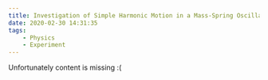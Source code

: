 ```yaml
---
title: Investigation of Simple Harmonic Motion in a Mass-Spring Oscillator
date: 2020-02-30 14:31:35
tags:
    - Physics
    - Experiment
---
```


Unfortunately content is missing :(
